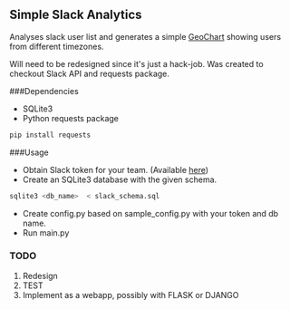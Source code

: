 ## Simple Slack Analytics

Analyses slack user list and generates a simple [GeoChart](https://developers.google.com/chart/interactive/docs/gallery/geochart) showing users from different timezones. 

Will need to be redesigned since it's just a hack-job. Was created to checkout Slack API and requests package.

###Dependencies

* SQLite3
* Python requests package

```bash
pip install requests
```
###Usage

* Obtain Slack token for your team. (Available [here](https://api.slack.com/web))
* Create an SQLite3 database with the given schema.

```bash
sqlite3 <db_name>  < slack_schema.sql
``` 

* Create config.py based on sample_config.py with your token and db name.
* Run main.py

### TODO
1. Redesign
2. TEST
3. Implement as a webapp, possibly with FLASK or DJANGO